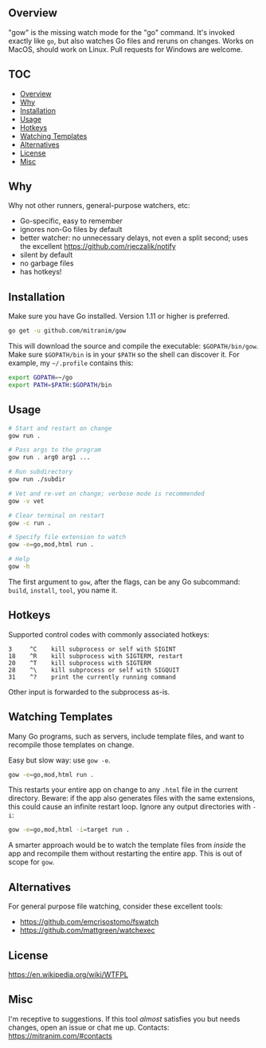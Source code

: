 ## Overview

"gow" is the missing watch mode for the "go" command. It's invoked exactly like `go`, but also watches Go files and reruns on changes. Works on MacOS, should work on Linux. Pull requests for Windows are welcome.

## TOC

* [Overview](#overview)
* [Why](#why)
* [Installation](#installation)
* [Usage](#usage)
* [Hotkeys](#hotkeys)
* [Watching Templates](#watching-templates)
* [Alternatives](#alternatives)
* [License](#license)
* [Misc](#misc)

## Why

Why not other runners, general-purpose watchers, etc:

  * Go-specific, easy to remember
  * ignores non-Go files by default
  * better watcher: no unnecessary delays, not even a split second; uses the excellent https://github.com/rjeczalik/notify
  * silent by default
  * no garbage files
  * has hotkeys!

## Installation

Make sure you have Go installed. Version 1.11 or higher is preferred.

```sh
go get -u github.com/mitranim/gow
```

This will download the source and compile the executable: `$GOPATH/bin/gow`. Make sure `$GOPATH/bin` is in your `$PATH` so the shell can discover it. For example, my `~/.profile` contains this:

```sh
export GOPATH=~/go
export PATH=$PATH:$GOPATH/bin
```

## Usage

```sh
# Start and restart on change
gow run .

# Pass args to the program
gow run . arg0 arg1 ...

# Run subdirectory
gow run ./subdir

# Vet and re-vet on change; verbose mode is recommended
gow -v vet

# Clear terminal on restart
gow -c run .

# Specify file extension to watch
gow -e=go,mod,html run .

# Help
gow -h
```

The first argument to `gow`, after the flags, can be any Go subcommand: `build`, `install`, `tool`, you name it.

## Hotkeys

Supported control codes with commonly associated hotkeys:

```
3     ^C    kill subprocess or self with SIGINT
18    ^R    kill subprocess with SIGTERM, restart
20    ^T    kill subprocess with SIGTERM
28    ^\    kill subprocess or self with SIGQUIT
31    ^?    print the currently running command
```

Other input is forwarded to the subprocess as-is.

## Watching Templates

Many Go programs, such as servers, include template files, and want to recompile those templates on change.

Easy but slow way: use `gow -e`.

```sh
gow -e=go,mod,html run .
```

This restarts your entire app on change to any `.html` file in the current directory. Beware: if the app also generates files with the same extensions, this could cause an infinite restart loop. Ignore any output directories with `-i`:

```sh
gow -e=go,mod,html -i=target run .
```

A smarter approach would be to watch the template files from _inside_ the app and recompile them without restarting the entire app. This is out of scope for `gow`.

## Alternatives

For general purpose file watching, consider these excellent tools:

  * https://github.com/emcrisostomo/fswatch
  * https://github.com/mattgreen/watchexec

## License

https://en.wikipedia.org/wiki/WTFPL

## Misc

I'm receptive to suggestions. If this tool _almost_ satisfies you but needs changes, open an issue or chat me up. Contacts: https://mitranim.com/#contacts
